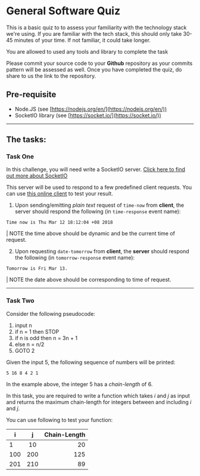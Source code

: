 # General Software Quiz

This is a basic quiz to to assess your familiarity with the technology stack we're using. If you are familiar with the tech stack, this should only take 30-45 minutes of your time. If not familiar, it could take longer.

You are allowed to used any tools and library to complete the task

Please commit your source code to your **Github** repository as your commits pattern will be assessed as well. Once you have completed the quiz, do share to us the link to the repository.

## Pre-requisite
- Node.JS (see [https://nodejs.org/en/](https://nodejs.org/en/))
- SocketIO library (see [https://socket.io/](https://socket.io/))

---

## The tasks:

### Task One
In this challenge, you will need write a SocketIO server. [Click here to find out more about SocketIO](https://socket.io/)

This server will be used to respond to a few predefined client requests. You can use [this online client](http://amritb.github.io/socketio-client-tool/) to test your result.

1. Upon sending/emitting _plain text_ request of `time-now` from **client**, the server should respond the following (in `time-response` event name):
```
Time now is Thu Mar 12 18:12:04 +08 2018 
```
| NOTE the time above should be dynamic and be the current time of request.

2. Upon requesting `date-tomorrow` from **client**, the **server** should respond the following (in `tomorrow-response` event name):
```
Tomorrow is Fri Mar 13.
```
| NOTE the date above should be corresponding to time of request.

---

### Task Two

Consider the following pseudocode:
1. input n
2. if n = 1 then STOP
4. if n is odd then n = 3n + 1
5. else n = n/2
6. GOTO 2

Given the input 5, the following sequence of numbers will be printed: 

```
5 16 8 4 2 1
```

In the example above, the integer 5 has a *chain-length* of 6.

In this task, you are required to write a function which takes *i* and *j* as input and returns the maximum chain-length for integers between and including *i* and *j*.

You can use following to test your function:

| i   | j   | Chain-Length |
| ----|:---:| ------------:|
| 1   | 10  |      20      |
| 100 | 200 |      125     |
| 201 | 210 |      89      |
